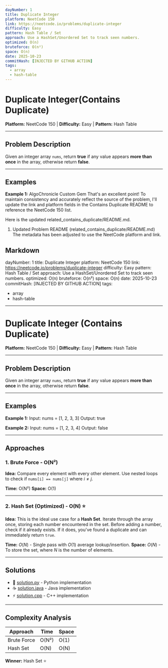 ```yaml
---
dayNumber: 1
title: Duplicate Integer
platform: NeetCode 150
link: https://neetcode.io/problems/duplicate-integer
difficulty: Easy
pattern: Hash Table / Set
approach: Use a HashSet/Unordered Set to track seen numbers.
optimized: O(n)
bruteforce: O(n²)
space: O(n)
date: 2025-10-23
commitHash: [INJECTED BY GITHUB ACTION]
tags:
  - array
  - hash-table
---
```


# Duplicate Integer(Contains Duplicate)

**Platform:** NeetCode 150 | **Difficulty:** Easy | **Pattern:** Hash Table

---

## Problem Description

Given an integer array `nums`, return **true** if any value appears **more than once** in the array, otherwise return **false**.

---

## Examples

**Example 1:**
AlgoChronicle
Custom Gem
That's an excellent point! To maintain consistency and accurately reflect the source of the problem, I'll update the link and platform fields in the Contains Duplicate README to reference the NeetCode 150 list.

Here is the updated related_contains_duplicate/README.md.

1. Updated Problem README (related_contains_duplicate/README.md)
   The metadata has been adjusted to use the NeetCode platform and link.

## Markdown

dayNumber: 1
title: Duplicate Integer
platform: NeetCode 150
link: https://neetcode.io/problems/duplicate-integer
difficulty: Easy
pattern: Hash Table / Set
approach: Use a HashSet/Unordered Set to track seen numbers.
optimized: O(n)
bruteforce: O(n²)
space: O(n)
date: 2025-10-23
commitHash: [INJECTED BY GITHUB ACTION]
tags:

- array
- hash-table

---

# Duplicate Integer (Contains Duplicate)

**Platform:** NeetCode 150 | **Difficulty:** Easy | **Pattern:** Hash Table

---

## Problem Description

Given an integer array `nums`, return **true** if any value appears **more than once** in the array, otherwise return **false**.

---

## Examples

**Example 1:**
Input: nums = [1, 2, 3, 3] Output: true

**Example 2:**
Input: nums = [1, 2, 3, 4] Output: false

---

## Approaches

### 1. Brute Force - O(N²)

**Idea:** Compare every element with every other element. Use nested loops to check if `nums[i] == nums[j]` where $i \ne j$.

**Time:** O(N²)
**Space:** O(1)

---

### 2. Hash Set (Optimized) - O(N) ⭐

**Idea:** This is the ideal use case for a **Hash Set**. Iterate through the array once, storing each number encountered in the set. Before adding a number, check if it already exists. If it does, you've found a duplicate and can immediately return `true`.

**Time:** $O(N)$ - Single pass with $O(1)$ average lookup/insertion.
**Space:** $O(N)$ - To store the set, where $N$ is the number of elements.

---

## Solutions

- 🐍 [solution.py](./solution.py) - Python implementation
- ☕ [solution.java](./solution.java) - Java implementation
- ⚡ [solution.cpp](./solution.cpp) - C++ implementation

---

## Complexity Analysis

| Approach    | Time  | Space |
| ----------- | ----- | ----- |
| Brute Force | O(N²) | O(1)  |
| Hash Set    | O(N)  | O(N)  |

**Winner:** Hash Set ⭐
